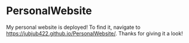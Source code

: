 # PersonalWebsite


My personal website is deployed! To find it, navigate to https://jubjub422.github.io/PersonalWebsite/. 
Thanks for giving it a look!
